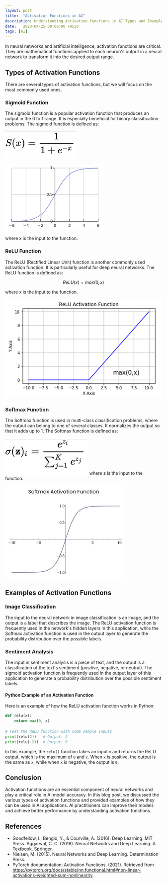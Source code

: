 ```yaml
---
layout: post
title:  "Activation Functions in AI"
description: Understanding Activation Functions in AI Types and Examples with Python Code
date:   2023-04-25 00:00:00 +0530
tags: [AI]
---
```

In neural networks and artificial intelligence, activation functions are critical. They are mathematical functions applied to each neuron's output in a neural network to transform it into the desired output range.

## Types of Activation Functions
There are several types of activation functions, but we will focus on the most commonly used ones.

### Sigmoid Function
The sigmoid function is a popular activation function that produces an output in the 0 to 1 range. It is especially beneficial for binary classification problems. The sigmoid function is defined as:

![Sigmoid Equation.](/images/activation-function/sigmoid_eq.png)

![Sigmoid Graph.](/images/activation-function/sigmoid_graph.png)


where x is the input to the function.

### ReLU Function
The ReLU (Rectified Linear Unit) function is another commonly used activation function. It is particularly useful for deep neural networks. The ReLU function is defined as:

```math
ReLU(x)=max(0,x)
```
where x is the input to the function.

![Relu Graph.](/images/activation-function/relu_graph.png)

### Softmax Function
The Softmax function is used in multi-class classification problems, where the output can belong to one of several classes. It normalizes the output so that it adds up to 1. The Softmax function is defined as:

![Softmax Equation.](/images/activation-function/softmax_eq.png)
where z is the input to the function.

![Softmax Graph.](/images/activation-function/softmax_graph.jpg)

## Examples of Activation Functions

### Image Classification
The input to the neural network in image classification is an image, and the output is a label that describes the image. The ReLU activation function is frequently used in the network's hidden layers in this application, while the Softmax activation function is used in the output layer to generate the probability distribution over the possible labels.

### Sentiment Analysis
The input in sentiment analysis is a piece of text, and the output is a classification of the text's sentiment (positive, negative, or neutral). The sigmoid activation function is frequently used in the output layer of this application to generate a probability distribution over the possible sentiment labels.

#### Python Example of an Activation Function
Here is an example of how the ReLU activation function works in Python:

```python
def relu(x):
    return max(0, x)

# Test the ReLU function with some sample inputs
print(relu(2))   # Output: 2
print(relu(-2))  # Output: 0

```

In this example, the `relu()` function takes an input `x` and returns the ReLU output, which is the maximum of `0` and `x`. When `x` is positive, the output is the same as `x`, while when `x` is negative, the output is `0`.

## Conclusion

Activation functions are an essential component of neural networks and play a critical role in AI model accuracy. In this blog post, we discussed the various types of activation functions and provided examples of how they can be used in AI applications. AI practitioners can improve their models and achieve better performance by understanding activation functions.

## References
- Goodfellow, I., Bengio, Y., & Courville, A. (2016). Deep Learning. MIT Press.
Aggarwal, C. C. (2018). Neural Networks and Deep Learning: A Textbook. Springer.
- Nielsen, M. (2015). Neural Networks and Deep Learning. Determination Press.
- PyTorch documentation: Activation Functions. (2021). Retrieved from https://pytorch.org/docs/stable/nn.functional.html#non-linear-activations-weighted-sum-nonlinearity.
